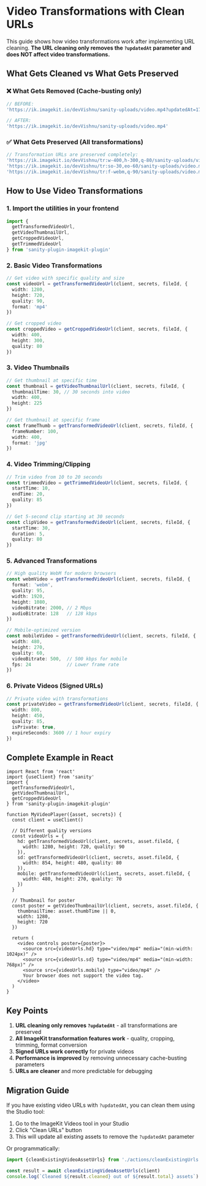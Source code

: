 # Video Transformations with Clean URLs

This guide shows how video transformations work after implementing URL cleaning. **The URL cleaning only removes the `?updatedAt` parameter and does NOT affect video transformations.**

## What Gets Cleaned vs What Gets Preserved

### ❌ What Gets Removed (Cache-busting only)
```javascript
// BEFORE: 
'https://ik.imagekit.io/devVishnu/sanity-uploads/video.mp4?updatedAt=1756129696020'

// AFTER:
'https://ik.imagekit.io/devVishnu/sanity-uploads/video.mp4'
```

### ✅ What Gets Preserved (All transformations)
```javascript
// Transformation URLs are preserved completely:
'https://ik.imagekit.io/devVishnu/tr:w-400,h-300,q-80/sanity-uploads/video.mp4'
'https://ik.imagekit.io/devVishnu/tr:so-30,eo-60/sanity-uploads/video.mp4'
'https://ik.imagekit.io/devVishnu/tr:f-webm,q-90/sanity-uploads/video.mp4'
```

## How to Use Video Transformations

### 1. Import the utilities in your frontend

```typescript
import {
  getTransformedVideoUrl,
  getVideoThumbnailUrl,
  getCroppedVideoUrl,
  getTrimmedVideoUrl
} from 'sanity-plugin-imagekit-plugin'
```

### 2. Basic Video Transformations

```typescript
// Get video with specific quality and size
const videoUrl = getTransformedVideoUrl(client, secrets, fileId, {
  width: 1280,
  height: 720,
  quality: 90,
  format: 'mp4'
})

// Get cropped video
const croppedVideo = getCroppedVideoUrl(client, secrets, fileId, {
  width: 400,
  height: 300,
  quality: 80
})
```

### 3. Video Thumbnails

```typescript
// Get thumbnail at specific time
const thumbnail = getVideoThumbnailUrl(client, secrets, fileId, {
  thumbnailTime: 30, // 30 seconds into video
  width: 400,
  height: 225
})

// Get thumbnail at specific frame
const frameThumb = getTransformedVideoUrl(client, secrets, fileId, {
  frameNumber: 100,
  width: 400,
  format: 'jpg'
})
```

### 4. Video Trimming/Clipping

```typescript
// Trim video from 10 to 20 seconds
const trimmedVideo = getTrimmedVideoUrl(client, secrets, fileId, {
  startTime: 10,
  endTime: 20,
  quality: 85
})

// Get 5-second clip starting at 30 seconds
const clipVideo = getTransformedVideoUrl(client, secrets, fileId, {
  startTime: 30,
  duration: 5,
  quality: 80
})
```

### 5. Advanced Transformations

```typescript
// High quality WebM for modern browsers
const webmVideo = getTransformedVideoUrl(client, secrets, fileId, {
  format: 'webm',
  quality: 95,
  width: 1920,
  height: 1080,
  videoBitrate: 2000, // 2 Mbps
  audioBitrate: 128   // 128 kbps
})

// Mobile-optimized version
const mobileVideo = getTransformedVideoUrl(client, secrets, fileId, {
  width: 480,
  height: 270,
  quality: 60,
  videoBitrate: 500,  // 500 kbps for mobile
  fps: 24             // Lower frame rate
})
```

### 6. Private Videos (Signed URLs)

```typescript
// Private video with transformations
const privateVideo = getTransformedVideoUrl(client, secrets, fileId, {
  width: 800,
  height: 450,
  quality: 85,
  isPrivate: true,
  expireSeconds: 3600 // 1 hour expiry
})
```

## Complete Example in React

```tsx
import React from 'react'
import {useClient} from 'sanity'
import {
  getTransformedVideoUrl,
  getVideoThumbnailUrl,
  getCroppedVideoUrl
} from 'sanity-plugin-imagekit-plugin'

function MyVideoPlayer({asset, secrets}) {
  const client = useClient()
  
  // Different quality versions
  const videoUrls = {
    hd: getTransformedVideoUrl(client, secrets, asset.fileId, {
      width: 1280, height: 720, quality: 90
    }),
    sd: getTransformedVideoUrl(client, secrets, asset.fileId, {
      width: 854, height: 480, quality: 80
    }),
    mobile: getTransformedVideoUrl(client, secrets, asset.fileId, {
      width: 480, height: 270, quality: 70
    })
  }
  
  // Thumbnail for poster
  const poster = getVideoThumbnailUrl(client, secrets, asset.fileId, {
    thumbnailTime: asset.thumbTime || 0,
    width: 1280,
    height: 720
  })
  
  return (
    <video controls poster={poster}>
      <source src={videoUrls.hd} type="video/mp4" media="(min-width: 1024px)" />
      <source src={videoUrls.sd} type="video/mp4" media="(min-width: 768px)" />
      <source src={videoUrls.mobile} type="video/mp4" />
      Your browser does not support the video tag.
    </video>
  )
}
```

## Key Points

1. **URL cleaning only removes `?updatedAt`** - all transformations are preserved
2. **All ImageKit transformation features work** - quality, cropping, trimming, format conversion
3. **Signed URLs work correctly** for private videos
4. **Performance is improved** by removing unnecessary cache-busting parameters
5. **URLs are cleaner** and more predictable for debugging

## Migration Guide

If you have existing video URLs with `?updatedAt`, you can clean them using the Studio tool:

1. Go to the ImageKit Videos tool in your Studio
2. Click "Clean URLs" button
3. This will update all existing assets to remove the `?updatedAt` parameter

Or programmatically:

```typescript
import {cleanExistingVideoAssetUrls} from './actions/cleanExistingUrls'

const result = await cleanExistingVideoAssetUrls(client)
console.log(`Cleaned ${result.cleaned} out of ${result.total} assets`)
```
